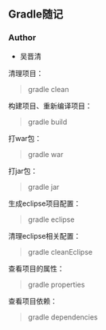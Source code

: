 ## Gradle随记

### Author
* 吴晋清

清理项目：
> gradle clean

构建项目、重新编译项目：
> gradle build

打war包：
> gradle war

打jar包：
> gradle jar

生成eclipse项目配置：
> gradle eclipse

清理eclipse相关配置：
> gradle cleanEclipse

查看项目的属性：
> gradle properties

查看项目依赖：
> gradle dependencies



































































